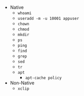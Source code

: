 - Native
	- `whoami`
	- `useradd -m -u 10001 appuser`
	- `chown`
	- `chmod`
	- `mkdir`
	- `ps`
	- `ping`
	- `find`
	- `grep`
	- `sed`
	- `tr`
	- `apt`
		- `apt-cache policy`
- Non-Native
	- `xclip`